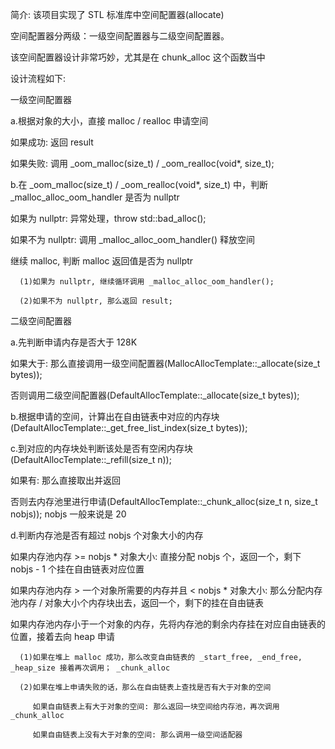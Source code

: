 简介: 该项目实现了 STL 标准库中空间配置器(allocate)

空间配置器分两级：一级空间配置器与二级空间配置器。

该空间配置器设计非常巧妙，尤其是在 chunk_alloc 这个函数当中



设计流程如下: 

一级空间配置器

a.根据对象的大小，直接 malloc / realloc 申请空间

  如果成功: 返回 result

  如果失败: 调用 _oom_malloc(size_t) / _oom_realloc(void*, size_t);

b.在 _oom_malloc(size_t) / _oom_realloc(void*, size_t) 中，判断 _malloc_alloc_oom_handler 是否为 nullptr

  如果为 nullptr: 异常处理，throw std::bad_alloc();

  如果不为 nullptr: 调用 _malloc_alloc_oom_handler() 释放空间

  继续 malloc, 判断 malloc 返回值是否为 nullptr

      (1)如果为 nullptr, 继续循环调用 _malloc_alloc_oom_handler();

      (2)如果不为 nullptr, 那么返回 result;


二级空间配置器 

a.先判断申请内存是否大于 128K 

  如果大于: 那么直接调用一级空间配置器(MallocAllocTemplate::_allocate(size_t bytes));

  否则调用二级空间配置器(DefaultAllocTemplate::_allocate(size_t bytes));

b.根据申请的空间，计算出在自由链表中对应的内存块(DefaultAllocTemplate::_get_free_list_index(size_t bytes));

c.到对应的内存块处判断该处是否有空闲内存块(DefaultAllocTemplate::_refill(size_t n));

  如果有: 那么直接取出并返回

  否则去内存池里进行申请(DefaultAllocTemplate::_chunk_alloc(size_t n, size_t nobjs)); nobjs 一般来说是 20

d.判断内存池是否有超过 nobjs 个对象大小的内存

  如果内存池内存 >= nobjs * 对象大小: 直接分配 nobjs 个，返回一个，剩下 nobjs - 1 个挂在自由链表对应位置

  如果内存池内存 > 一个对象所需要的内存并且 < nobjs * 对象大小: 那么分配内存池内存 / 对象大小个内存块出去，返回一个，剩下的挂在自由链表

  如果内存池内存小于一个对象的内存，先将内存池的剩余内存挂在对应自由链表的位置，接着去向 heap 申请

      (1)如果在堆上 malloc 成功，那么改变自由链表的 _start_free, _end_free, _heap_size 接着再次调用； _chunk_alloc 

      (2)如果在堆上申请失败的话，那么在自由链表上查找是否有大于对象的空间

         如果自由链表上有大于对象的空间: 那么返回一块空间给内存池，再次调用 _chunk_alloc

         如果自由链表上没有大于对象的空间: 那么调用一级空间适配器
